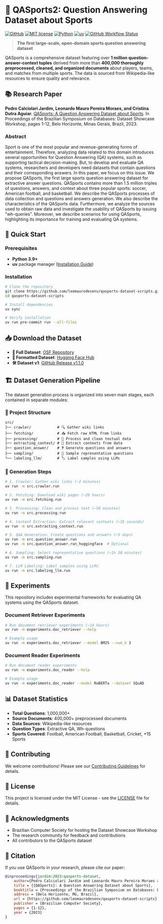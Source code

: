 # 📄 QASports2: Question Answering Dataset about Sports

[![GitHub](https://img.shields.io/static/v1?label=Code&message=GitHub&color=blue&style=flat-square)](https://github.com/leomaurodesenv/qasports-dataset-scripts)
[![MIT license](https://img.shields.io/static/v1?label=License&message=MIT&color=blue&style=flat-square)](LICENSE)
[![Python](https://img.shields.io/static/v1?label=Python&message=3.9&color=blue&style=flat-square)](https://www.python.org/downloads/)
[![uv](https://img.shields.io/static/v1?label=Package&message=uv&color=orange&style=flat-square)](https://github.com/astral-sh/uv)
[![GitHub Workflow Status](https://img.shields.io/github/actions/workflow/status/leomaurodesenv/qasports-dataset-scripts/continuous-integration.yml?label=Build&style=flat-square)](https://github.com/leomaurodesenv/qasports-dataset-scripts/actions/workflows/continuous-integration.yml)

> **The first large-scale, open-domain sports question answering dataset**

QASports is a comprehensive dataset featuring over **1 million question-answer-context tuples** derived from more than **400,000 thoroughly preprocessed, cleaned, and organized documents** about players, teams, and matches from multiple sports. The data is sourced from Wikipedia-like resources to ensure quality and relevance.

## 📚 Research Paper

**Pedro Calciolari Jardim, Leonardo Mauro Pereira Moraes, and Cristina Dutra Aguiar.** [QASports: A Question Answering Dataset about Sports](https://doi.org/10.5753/dsw.2023.233602). In Proceedings of the Brazilian Symposium on Databases: Dataset Showcase Workshop, pages 1-12, Belo Horizonte, Minas Gerais, Brazil, 2023.

### Abstract

Sport is one of the most popular and revenue-generating forms of entertainment. Therefore, analyzing data related to this domain introduces several opportunities for Question Answering (QA) systems, such as supporting tactical decision-making. But, to develop and evaluate QA systems, researchers and developers need datasets that contain questions and their corresponding answers. In this paper, we focus on this issue. We propose QASports, the first large sports question answering dataset for extractive answer questions. QASports contains more than 1.5 million triples of questions, answers, and context about three popular sports: soccer, American football, and basketball. We describe the QASports processes of data collection and questions and answers generation. We also describe the characteristics of the QASports data. Furthermore, we analyze the sources used to obtain raw data and investigate the usability of QASports by issuing "wh-queries". Moreover, we describe scenarios for using QASports, highlighting its importance for training and evaluating QA systems.

## 🚀 Quick Start

### Prerequisites

- **Python 3.9+**
- **uv** package manager ([Installation Guide](https://github.com/astral-sh/uv))

### Installation

```bash
# Clone the repository
git clone https://github.com/leomaurodesenv/qasports-dataset-scripts.git
cd qasports-dataset-scripts

# Install dependencies
uv sync

# Verify installation
uv run pre-commit run --all-files
```

## 📥 Download the Dataset

- **🎲 Full Dataset**: [OSF Repository](https://osf.io/n7r23/)
- **🎲 Formatted Dataset**: [Hugging Face Hub](https://huggingface.co/datasets/leomaurodesenv/QASports2)
- **🛠 Dataset v1**: [GitHub Release v1.1.0](https://github.com/leomaurodesenv/qasports-dataset-scripts/tree/v1.1.0)

## 🏗️ Dataset Generation Pipeline

The dataset generation process is organized into seven main stages, each contained in separate modules:

### 📁 Project Structure

```
src/
├── crawler/            # 🔍 Gather wiki links
├── fetching/           # 📥 Fetch raw HTML from links
├── processing/         # 🧹 Process and clean textual data
├── extracting_context/ # 📄 Extract contexts from data
├── question_answer/    # ❓ Generate questions and answers
├── sampling/           # 🎯 Sample representative questions
└── labeling_llm/       # 🏷️ Label samples using LLMs
```

### 🔄 Generation Steps

```bash
# 1. Crawler: Gather wiki links (~2 minutes)
uv run -m src.crawler.run

# 2. Fetching: Download wiki pages (~20 hours)
uv run -m src.fetching.run

# 3. Processing: Clean and process text (~50 minutes)
uv run -m src.processing.run

# 4. Context Extraction: Extract relevant contexts (~35 seconds)
uv run -m src.extracting_context.run

# 5. Q&A Generation: Create questions and answers (~5 days)
uv run -m src.question_answer.run
uv run -m src.question_answer.run_huggingface  # Optional

# 6. Sampling: Select representative questions (~1h 30 minutes)
uv run -m src.sampling.run

# 7. LLM Labeling: Label samples using LLMs
uv run -m src.labeling_llm.run
```

## 🧪 Experiments

This repository includes experimental frameworks for evaluating QA systems using the QASports dataset.

### Document Retriever Experiments

```bash
# Run document retriever experiments (~14 hours)
uv run -m experiments.doc_retriever --help

# Example usage
uv run -m experiments.doc_retriever --model BM25 --num_k 3
```

### Document Reader Experiments

```bash
# Run document reader experiments
uv run -m experiments.doc_reader --help

# Example usage
uv run -m experiments.doc_reader --model RoBERTa --dataset SQuAD
```

## 📊 Dataset Statistics

- **Total Questions**: 1,000,000+
- **Source Documents**: 400,000+ preprocessed documents
- **Data Sources**: Wikipedia-like resources
- **Question Types**: Extractive QA, Wh-questions
- **Sports Covered**: Football, American Football, Basketball, Cricket, +15 Sports

## 🤝 Contributing

We welcome contributions! Please see our [Contributing Guidelines](CONTRIBUTING.md) for details.

## 📄 License

This project is licensed under the MIT License - see the [LICENSE](LICENSE) file for details.

## 🙏 Acknowledgments

- Brazilian Computer Society for hosting the Dataset Showcase Workshop
- The research community for feedback and contributions
- All contributors to the QASports dataset

## 📖 Citation

If you use QASports in your research, please cite our paper:

```bibtex
@inproceedings{jardim:2023:qasports-dataset,
    author={Pedro Calciolari Jardim and Leonardo Mauro Pereira Moraes and Cristina Dutra Aguiar},
    title = {{QASports}: A Question Answering Dataset about Sports},
    booktitle = {Proceedings of the Brazilian Symposium on Databases: Dataset Showcase Workshop},
    address = {Belo Horizonte, MG, Brazil},
    url = {https://github.com/leomaurodesenv/qasports-dataset-scripts},
    publisher = {Brazilian Computer Society},
    pages = {1-12},
    year = {2023}
}
```
